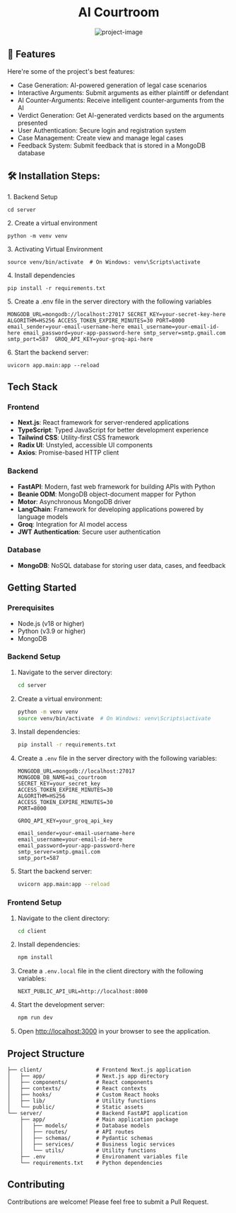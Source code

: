 <h1 align="center" id="title">AI Courtroom</h1>

<p align="center"><img src="https://socialify.git.ci/ParthRana1023/AI-Courtroom/image?description=1&amp;language=1&amp;name=1&amp;theme=Dark" alt="project-image"></p>

  
  
<h2>🧐 Features</h2>

Here're some of the project's best features:

*   Case Generation: AI-powered generation of legal case scenarios
*   Interactive Arguments: Submit arguments as either plaintiff or defendant
*   AI Counter-Arguments: Receive intelligent counter-arguments from the AI
*   Verdict Generation: Get AI-generated verdicts based on the arguments presented
*   User Authentication: Secure login and registration system
*   Case Management: Create view and manage legal cases
*   Feedback System: Submit feedback that is stored in a MongoDB database

<h2>🛠️ Installation Steps:</h2>

<p>1. Backend Setup</p>

```
cd server
```

<p>2. Create a virtual environment</p>

```
python -m venv venv
```

<p>3. Activating Virtual Environment</p>

```
source venv/bin/activate  # On Windows: venv\Scripts\activate
```

<p>4. Install dependencies</p>

```
pip install -r requirements.txt
```

<p>5. Create a .env file in the server directory with the following variables</p>

```
MONGODB_URL=mongodb://localhost:27017 SECRET_KEY=your-secret-key-here ALGORITHM=HS256 ACCESS_TOKEN_EXPIRE_MINUTES=30 PORT=8000 email_sender=your-email-username-here email_username=your-email-id-here email_password=your-app-password-here smtp_server=smtp.gmail.com smtp_port=587  GROQ_API_KEY=your-groq-api-here
```

<p>6. Start the backend server:</p>

```
uvicorn app.main:app --reload
```

## Tech Stack

### Frontend

- **Next.js**: React framework for server-rendered applications
- **TypeScript**: Typed JavaScript for better development experience
- **Tailwind CSS**: Utility-first CSS framework
- **Radix UI**: Unstyled, accessible UI components
- **Axios**: Promise-based HTTP client

### Backend

- **FastAPI**: Modern, fast web framework for building APIs with Python
- **Beanie ODM**: MongoDB object-document mapper for Python
- **Motor**: Asynchronous MongoDB driver
- **LangChain**: Framework for developing applications powered by language models
- **Groq**: Integration for AI model access
- **JWT Authentication**: Secure user authentication

### Database

- **MongoDB**: NoSQL database for storing user data, cases, and feedback

## Getting Started

### Prerequisites

- Node.js (v18 or higher)
- Python (v3.9 or higher)
- MongoDB

### Backend Setup

1. Navigate to the server directory:

   ```bash
   cd server
   ```

2. Create a virtual environment:

   ```bash
   python -m venv venv
   source venv/bin/activate  # On Windows: venv\Scripts\activate
   ```

3. Install dependencies:

   ```bash
   pip install -r requirements.txt
   ```

4. Create a `.env` file in the server directory with the following variables:

   ```
   MONGODB_URL=mongodb://localhost:27017
   MONGODB_DB_NAME=ai_courtroom
   SECRET_KEY=your_secret_key
   ACCESS_TOKEN_EXPIRE_MINUTES=30
   ALGORITHM=HS256 
   ACCESS_TOKEN_EXPIRE_MINUTES=30 
   PORT=8000

   GROQ_API_KEY=your_groq_api_key
   
   email_sender=your-email-username-here 
   email_username=your-email-id-here 
   email_password=your-app-password-here 
   smtp_server=smtp.gmail.com 
   smtp_port=587  
   ```

5. Start the backend server:
   ```bash
   uvicorn app.main:app --reload
   ```

### Frontend Setup

1. Navigate to the client directory:

   ```bash
   cd client
   ```

2. Install dependencies:

   ```bash
   npm install
   ```

3. Create a `.env.local` file in the client directory with the following variables:

   ```
   NEXT_PUBLIC_API_URL=http://localhost:8000
   ```

4. Start the development server:

   ```bash
   npm run dev
   ```

5. Open [http://localhost:3000](http://localhost:3000) in your browser to see the application.

## Project Structure

```
├── client/                 # Frontend Next.js application
│   ├── app/                # Next.js app directory
│   ├── components/         # React components
│   ├── contexts/           # React contexts
│   ├── hooks/              # Custom React hooks
│   ├── lib/                # Utility functions
│   └── public/             # Static assets
└── server/                 # Backend FastAPI application
    ├── app/                # Main application package
    │   ├── models/         # Database models
    │   ├── routes/         # API routes
    │   ├── schemas/        # Pydantic schemas
    │   ├── services/       # Business logic services
    │   └── utils/          # Utility functions
    ├── .env                # Environament variables file
    └── requirements.txt    # Python dependencies
```

## Contributing

Contributions are welcome! Please feel free to submit a Pull Request.
